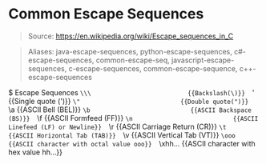 # Common Escape Sequences

> Source: https://en.wikipedia.org/wiki/Escape_sequences_in_C

> Aliases: java-escape-sequences, python-escape-sequences, c#-escape-sequences, common-escape-seq, javascript-escape-sequences, c-escape-sequences, common-escape-sequence, c++-escape-sequences

$ Escape Sequences
    `\\\                           {{Backslash(\)}} 
    `\'                            {{Single quote (')}} 
    `\"                            {{Double quote(")}} 
    `\a                            {{ASCII Bell (BEL)}} 
    `\b                            {{ASCII Backspace (BS)}} 
    `\f                            {{ASCII Formfeed (FF)}} 
    `\n                            {{ASCII Linefeed (LF) or Newline}} 
    `\r                            {{ASCII Carriage Return (CR)}} 
    `\t                            {{ASCII Horizontal Tab (TAB)}} 
    `\v                            {{ASCII Vertical Tab (VT)}} 
    `\ooo                          {{ASCII character with octal value ooo}} 
    `\xhh...                       {{ASCII character with hex value hh...}} 

